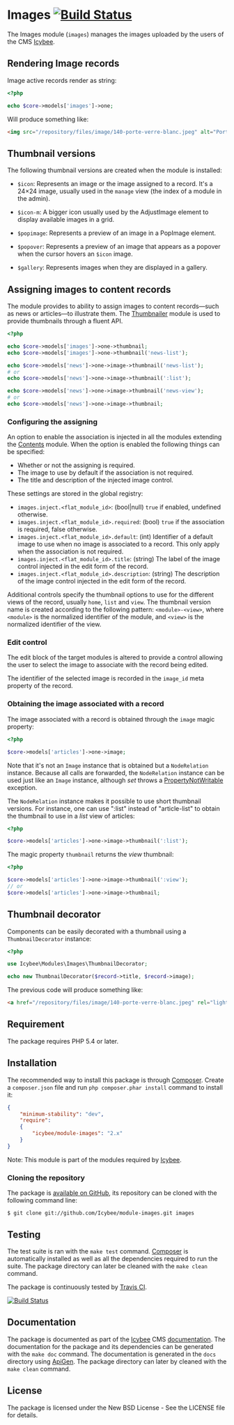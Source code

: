 # Images [![Build Status](https://travis-ci.org/Icybee/module-images.png?branch=master)](https://travis-ci.org/Icybee/module-images)

The Images module (`images`) manages the images uploaded by the users of the
CMS [Icybee](http://icybee.org/).





## Rendering Image records

Image active records render as string:

```php
<?php

echo $core->models['images']->one;
```

Will produce something like:

```html
<img src="/repository/files/image/140-porte-verre-blanc.jpeg" alt="Porte verre" width="484" height="518" data-nid="140" />
```





## Thumbnail versions

The following thumbnail versions are created when the module is installed:

- `$icon`: Represents an image or the image assigned to a record. It's a 24×24 image,
usually used in the `manage` view (the index of a module in the admin).

- `$icon-m`: A bigger icon usually used by the AdjustImage element to display available images
in a grid.

- `$popimage`: Represents a preview of an image in a PopImage element.

- `$popover`: Represents a preview of an image that appears as a popover when the cursor
hovers an `$icon` image.

- `$gallery`: Represents images when they are displayed in a gallery.





## Assigning images to content records

The module provides to ability to assign images to content records—such as news or articles—to
illustrate them. The [Thumbnailer](https://github.com/Icybee/module-thumbnailer)
module is used to provide thumbnails through a fluent API.

```php
<?php

echo $core->models['images']->one->thumbnail;
echo $core->models['images']->one->thumbnail('news-list');

echo $core->models['news']->one->image->thumbnail('news-list');
# or
echo $core->models['news']->one->image->thumbnail(':list');

echo $core->models['news']->one->image->thumbnail('news-view');
# or
echo $core->models['news']->one->image->thumbnail;
```





### Configuring the assigning

An option to enable the association is injected in all the modules extending the [Contents](https://github.com/Icybee/module-contents) module.
When the option is enabled the following things can be specified:

- Whether or not the assigning is required.
- The image to use by default if the association is not required.
- The title and description of the injected image control.

These settings are stored in the global registry:

- `images.inject.<flat_module_id>`: (bool|null) `true` if enabled, undefined otherwise.
- `images.inject.<flat_module_id>.required`: (bool) `true` if the association is required,
false otherwise.
- `images.inject.<flat_module_id>.default`: (int) Identifier of a default image to use
when no image is associated to a record. This only apply when the association is not required.
- `images.inject.<flat_module_id>.title`: (string) The label of the image control injected
in the edit form of the record.
- `images.inject.<flat_module_id>.description`: (string) The description of the image
control injected in the edit form of the record.

Additional controls specify the thumbnail options to use for the different views of the record,
usually `home`, `list` and `view`. The thumbnail version name is created according to the following
pattern: `<module>-<view>`, where `<module>` is the normalized identifier of the module, and
`<view>` is the normalized identifier of the view.





### Edit control

The edit block of the target modules is altered to provide a control allowing the user to select
the image to associate with the record being edited.

The identifier of the selected image is recorded in the `image_id` meta property of the record.





### Obtaining the image associated with a record

The image associated with a record is obtained through the `image` magic property:

```php
<?php

$core->models['articles']->one->image;
```

Note that it's not an `Image` instance that is obtained but a `NodeRelation` instance. Because
all calls are forwarded, the `NodeRelation` instance can be used just like an `Image` instance,
although _set_ throws a [PropertyNotWritable](http://icanboogie.org/docs/class-ICanBoogie.PropertyNotWritable.html)
exception.

The `NodeRelation` instance makes it possible to use short thumbnail versions. For instance, one
can use ":list" instead of "article-list" to obtain the thumbnail to use in a _list_ view of
articles:

```php
<?php 

$core->models['articles']->one->image->thumbnail(':list');
```

The magic property `thumbnail` returns the _view_ thumbnail:

```php
<?php 

$core->models['articles']->one->image->thumbnail(':view');
// or
$core->models['articles']->one->image->thumbnail;
```





## Thumbnail decorator

Components can be easily decorated with a thumbnail using a `ThumbnailDecorator` instance:

```php
<?php

use Icybee\Modules\Images\ThumbnailDecorator;

echo new ThumbnailDecorator($record->title, $record->image);
```

The previous code will produce something like:

```html
<a href="/repository/files/image/140-porte-verre-blanc.jpeg" rel="lightbox[thumbnail-decorator]"><img width="24" height="24" data-popover-image="/api/images/140/thumbnails/$popover" class="thumbnail thumbnail--icon" alt="" src="/api/images/140/thumbnails/$icon"></a> My record title
```





## Requirement

The package requires PHP 5.4 or later.





## Installation

The recommended way to install this package is through [Composer](http://getcomposer.org/).
Create a `composer.json` file and run `php composer.phar install` command to install it:

```json
{
	"minimum-stability": "dev",
	"require":
	{
		"icybee/module-images": "2.x"
	}
}
```

Note: This module is part of the modules required by [Icybee](http://icybee.org/).





### Cloning the repository

The package is [available on GitHub](https://github.com/Icybee/module-images), its repository can be
cloned with the following command line:

	$ git clone git://github.com/Icybee/module-images.git images





## Testing

The test suite is ran with the `make test` command. [Composer](http://getcomposer.org/) is
automatically installed as well as all the dependencies required to run the suite. The package
directory can later be cleaned with the `make clean` command.

The package is continuously tested by [Travis CI](http://about.travis-ci.org/).

[![Build Status](https://travis-ci.org/Icybee/module-images.png?branch=master)](https://travis-ci.org/Icybee/module-images)





## Documentation

The package is documented as part of the [Icybee](http://icybee.org/) CMS
[documentation](http://icybee.org/docs/). The documentation for the package and its
dependencies can be generated with the `make doc` command. The documentation is generated in
the `docs` directory using [ApiGen](http://apigen.org/). The package directory can later by
cleaned with the `make clean` command.





## License

The package is licensed under the New BSD License - See the LICENSE file for details.